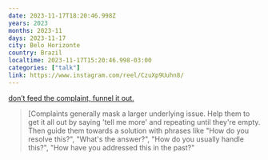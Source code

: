 ```yaml
---
date: 2023-11-17T18:20:46.998Z
years: 2023
months: 2023-11
days: 2023-11-17
city: Belo Horizonte
country: Brazil
localtime: 2023-11-17T15:20:46.998-03:00
categories: ["talk"]
link: https://www.instagram.com/reel/CzuXp9Uuhn8/
---
```

[don’t feed the complaint, funnel it out.](https://www.instagram.com/reel/CzuXp9Uuhn8/)

> [Complaints generally mask a larger underlying issue. Help them to get it all out by saying 'tell me more' and repeating until they're empty. Then guide them towards a solution with phrases like "How do you resolve this?", "What's the answer?", "How do you usually handle this?", "How have you addressed this in the past?"
